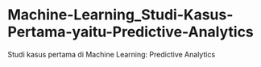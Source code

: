 # Machine-Learning_Studi-Kasus-Pertama-yaitu-Predictive-Analytics
Studi kasus pertama di Machine Learning: Predictive Analytics 
